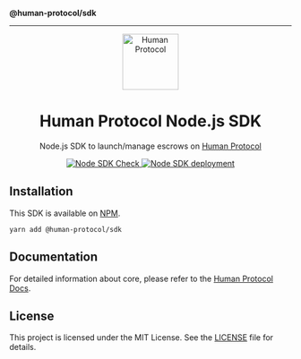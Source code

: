 **@human-protocol/sdk**

***

<p align="center">
  <a href="https://www.humanprotocol.org/" target="blank"><img src="https://s2.coinmarketcap.com/static/img/coins/64x64/10347.png" width="100" alt="Human Protocol" /></a>
</p>

[circleci-image]: https://img.shields.io/circleci/build/github/nestjs/nest/master?token=abc123def456
[circleci-url]: https://circleci.com/gh/nestjs/nest

<h1 align="center">Human Protocol Node.js SDK</h1>
<p align="center">Node.js SDK to launch/manage escrows on <a href="https://www.humanprotocol.org/">Human Protocol</a>
</p>

<p align="center">
  <a href="https://github.com/humanprotocol/human-protocol/actions/workflows/ci-test-node-sdk.yaml">
    <img src="https://github.com/humanprotocol/human-protocol/actions/workflows/ci-test-node-sdk.yaml/badge.svg?branch=main" alt="Node SDK Check">
  </a>
  <a href="https://github.com/humanprotocol/human-protocol/actions/workflows/cd-node-sdk.yaml">
    <img src="https://github.com/humanprotocol/human-protocol/actions/workflows/cd-node-sdk.yaml/badge.svg?event=release" alt="Node SDK deployment">
  </a>
</p>

## Installation

This SDK is available on [NPM](https://www.npmjs.com/package/@human-protocol/sdk).

    yarn add @human-protocol/sdk

## Documentation

For detailed information about core, please refer to the [Human Protocol Docs](https://sdk.humanprotocol.org/).

## License

This project is licensed under the MIT License. See the [LICENSE](https://github.com/humanprotocol/human-protocol/blob/main/LICENSE) file for details.

